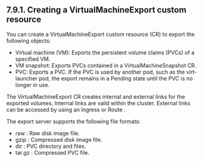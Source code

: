 ## 7.9.1. Creating a VirtualMachineExport custom resource

You can create a VirtualMachineExport custom resource (CR) to export the following objects:

- Virtual machine (VM): Exports the persistent volume claims (PVCs) of a specified VM.
- VM snapshot: Exports PVCs contained in a VirtualMachineSnapshot CR.
- PVC: Exports a PVC. If the PVC is used by another pod, such as the virt-launcher pod, the export remains in a Pending state until the PVC is no longer in use.

The VirtualMachineExport CR creates internal and external links for the exported volumes. Internal links are valid within the cluster. External links can be accessed by using an Ingress or Route .

The export server supports the following file formats:

- raw : Raw disk image file.
- gzip : Compressed disk image file.
- dir : PVC directory and files.
- tar.gz : Compressed PVC file.

